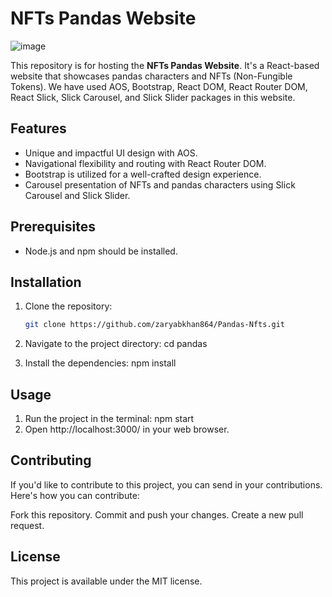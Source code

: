 # NFTs Pandas Website

![image](https://github.com/zaryabkhan864/Pandas-Nfts/assets/88337527/61ff91b6-328a-4f8c-8a8d-b4149f010766)


This repository is for hosting the **NFTs Pandas Website**. It's a React-based website that showcases pandas characters and NFTs (Non-Fungible Tokens). We have used AOS, Bootstrap, React DOM, React Router DOM, React Slick, Slick Carousel, and Slick Slider packages in this website.

## Features

- Unique and impactful UI design with AOS.
- Navigational flexibility and routing with React Router DOM.
- Bootstrap is utilized for a well-crafted design experience.
- Carousel presentation of NFTs and pandas characters using Slick Carousel and Slick Slider.

## Prerequisites

- Node.js and npm should be installed.

## Installation

1. Clone the repository:

   ```bash
   git clone https://github.com/zaryabkhan864/Pandas-Nfts.git
   
2. Navigate to the project directory:
   cd pandas
   
3. Install the dependencies:
   npm install
   
## Usage

1. Run the project in the terminal:
   npm start
2. Open http://localhost:3000/ in your web browser.

## Contributing
If you'd like to contribute to this project, you can send in your contributions. Here's how you can contribute:

Fork this repository.
Commit and push your changes.
Create a new pull request.

## License
This project is available under the MIT license.
